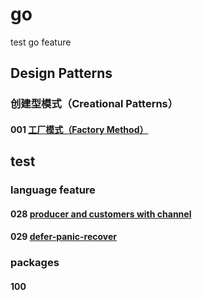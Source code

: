# go
test go feature
## Design Patterns
### 创建型模式（Creational Patterns）
#### 001 [工厂模式（Factory Method）](001)


## test
### language feature
#### 028 [producer and customers with channel](028)
#### 029 [defer-panic-recover](029)

### packages
#### 100 []()


